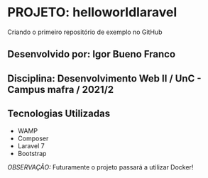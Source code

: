# **PROJETO: helloworldlaravel**
Criando o primeiro repositório de exemplo no GitHub

## **Desenvolvido por:** Igor Bueno Franco
## **Disciplina:** Desenvolvimento Web II / UnC - Campus mafra / 2021/2

## **Tecnologias Utilizadas**
* WAMP
* Composer
* Laravel 7
* Bootstrap

_OBSERVAÇÃO:_ Futuramente o projeto passará a utilizar Docker!
